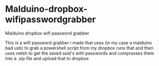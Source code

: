 # Malduino-dropbox-wifipasswordgrabber
Malduino dropbox wifi password grabber


This is a wifi password grabber i made that uses (in my case a malduino bad usb) to grab a powershell script from my dropbox runs that and then uses netsh to get the saved ssid's with passwords and compresses them into a .zip file and upload that to dropbox
